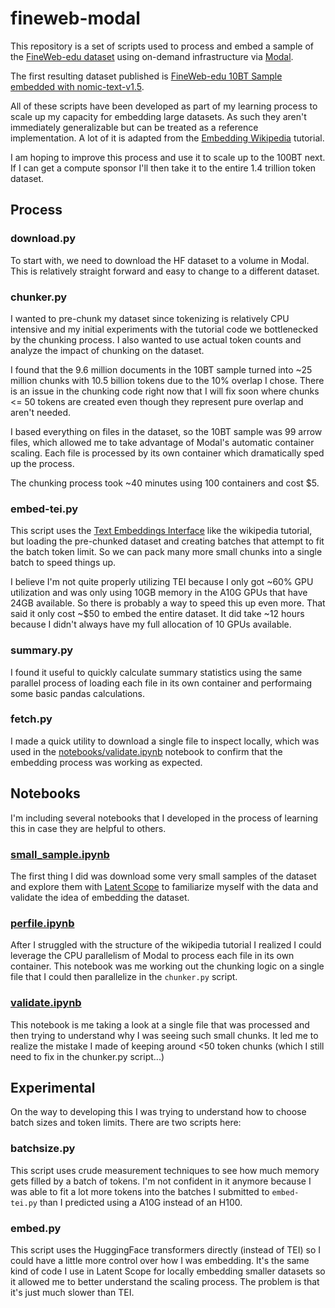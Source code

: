 # fineweb-modal

This repository is a set of scripts used to process and embed a sample of the [FineWeb-edu dataset](https://huggingface.co/datasets/HuggingFaceFW/fineweb-edu) using on-demand infrastructure via [Modal](https://modal.com).

The first resulting dataset published is [FineWeb-edu 10BT Sample embedded with nomic-text-v1.5](https://huggingface.co/datasets/enjalot/fineweb-edu-sample-10BT-chunked-500-nomic-text-v1.5).

All of these scripts have been developed as part of my learning process to scale up my capacity for embedding large datasets. 
As such they aren't immediately generalizable but can be treated as a reference implementation. A lot of it is adapted from the [Embedding Wikipedia](https://modal.com/blog/embedding-wikipedia) tutorial.

I am hoping to improve this process and use it to scale up to the 100BT next. If I can get a compute sponsor I'll then take it to the entire 1.4 trillion token dataset.


## Process

### download.py
To start with, we need to download the HF dataset to a volume in Modal. This is relatively straight forward and easy to change to a different dataset.

### chunker.py
I wanted to pre-chunk my dataset since tokenizing is relatively CPU intensive and my initial experiments with the tutorial code we bottlenecked by the chunking process. I also wanted to use actual token counts and analyze the impact of chunking on the dataset.

I found that the 9.6 million documents in the 10BT sample turned into ~25 million chunks with 10.5 billion tokens due to the 10% overlap I chose. There is an issue in the chunking code right now that I will fix soon where chunks <= 50 tokens are created even though they represent pure overlap and aren't needed.

I based everything on files in the dataset, so the 10BT sample was 99 arrow files, which allowed me to take advantage of Modal's automatic container scaling. Each file is processed by its own container which dramatically sped up the process.

The chunking process took ~40 minutes using 100 containers and cost $5.

### embed-tei.py
This script uses the [Text Embeddings Interface](https://huggingface.co/docs/text-embeddings-inference/en/index) like the wikipedia tutorial, but loading the pre-chunked dataset and creating batches that attempt to fit the batch token limit. So we can pack many more small chunks into a single batch to speed things up.

I believe I'm not quite properly utilizing TEI because I only got ~60% GPU utilization and was only using 10GB memory in the A10G GPUs that have 24GB available. So there is probably a way to speed this up even more. That said it only cost ~$50 to embed the entire dataset. It did take ~12 hours because I didn't always have my full allocation of 10 GPUs available.

### summary.py
I found it useful to quickly calculate summary statistics using the same parallel process of loading each file in its own container and performaing some basic pandas calculations.

### fetch.py
I made a quick utility to download a single file to inspect locally, which was used in the [notebooks/validate.ipynb](notebooks/validate.ipynb) notebook to confirm that the embedding process was working as expected.


## Notebooks
I'm including several notebooks that I developed in the process of learning this in case they are helpful to others.

### [small_sample.ipynb](notebooks/small_sample.ipynb)
The first thing I did was download some very small samples of the dataset and explore them with [Latent Scope](https://github.com/enjalot/latent-scope) to familiarize myself with the data and validate the idea of embedding the dataset.

### [perfile.ipynb](notebooks/perfile.ipynb)
After I struggled with the structure of the wikipedia tutorial I realized I could leverage the CPU parallelism of Modal to process each file in its own container. This notebook was me working out the chunking logic on a single file that I could then parallelize in the `chunker.py` script.

### [validate.ipynb](notebooks/validate.ipynb)
This notebook is me taking a look at a single file that was processed and then trying to understand why I was seeing such small chunks. It led me to realize the mistake I made of keeping around <50 token chunks (which I still need to fix in the chunker.py script...)

## Experimental
On the way to developing this I was trying to understand how to choose batch sizes and token limits. There are two scripts here:

### batchsize.py
This script uses crude measurement techniques to see how much memory gets filled by a batch of tokens. I'm not confident in it anymore because I was able to fit a lot more tokens into the batches I submitted to `embed-tei.py` than I predicted using a A10G instead of an H100.

### embed.py
This script uses the HuggingFace transformers directly (instead of TEI) so I could have a little more control over how I was embedding. It's the same kind of code I use in Latent Scope for locally embedding smaller datasets so it allowed me to better understand the scaling process.
The problem is that it's just much slower than TEI.
